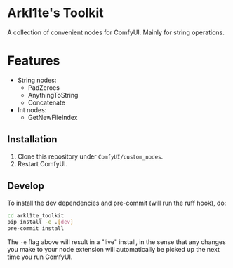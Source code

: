 # Arkl1te's Toolkit

A collection of convenient nodes for ComfyUI. Mainly for string operations.

# Features

- String nodes:
    - PadZeroes
    - AnythingToString
    - Concatenate
- Int nodes:
    - GetNewFileIndex

## Installation

1. Clone this repository under `ComfyUI/custom_nodes`.
2. Restart ComfyUI.

## Develop

To install the dev dependencies and pre-commit (will run the ruff hook), do:

```bash
cd arkl1te_toolkit
pip install -e .[dev]
pre-commit install
```

The `-e` flag above will result in a "live" install, in the sense that any changes you make to your node extension will automatically be picked up the next time you run ComfyUI.